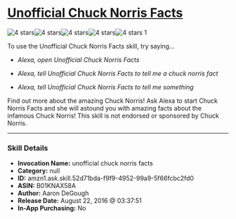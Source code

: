 # [Unofficial Chuck Norris Facts](http://alexa.amazon.com/#skills/amzn1.ask.skill.52d71bda-f9f9-4952-99a9-5f66fcbc2fd0)
![4 stars](../../images/ic_star_black_18dp_1x.png)![4 stars](../../images/ic_star_black_18dp_1x.png)![4 stars](../../images/ic_star_black_18dp_1x.png)![4 stars](../../images/ic_star_black_18dp_1x.png)![4 stars](../../images/ic_star_border_black_18dp_1x.png) 1

To use the Unofficial Chuck Norris Facts skill, try saying...

* *Alexa, open Unofficial Chuck Norris Facts*

* *Alexa, tell Unofficial Chuck Norris Facts to tell me a chuck norris fact*

* *Alexa, tell Unofficial Chuck Norris Facts to tell me something*

Find out more about the amazing Chuck Norris!  Ask Alexa to start Chuck Norris Facts and she will astound you with amazing facts about the infamous Chuck Norris!  This skill is not endorsed or sponsored by Chuck Norris.

***

### Skill Details

* **Invocation Name:** unofficial chuck norris facts
* **Category:** null
* **ID:** amzn1.ask.skill.52d71bda-f9f9-4952-99a9-5f66fcbc2fd0
* **ASIN:** B01KNAX58A
* **Author:** Aaron DeGough
* **Release Date:** August 22, 2016 @ 03:37:51
* **In-App Purchasing:** No
